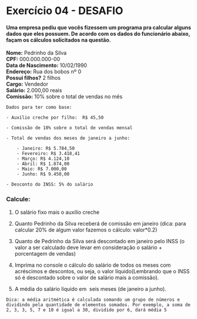 # Exercício 04 - DESAFIO

#### Uma empresa pediu que vocês fizessem um programa pra calcular alguns dados que eles possuem. De acordo com os dados do funcionário abaixo, façam os cálculos solicitados na questão.


**Nome:** Pedrinho da Silva
<br>
**CPF:** 000.000.000-00
<br>
**Data de Nascimento:** 10/02/1990
<br>
**Endereço:** Rua dos bobos nº 0
<br>
**Possui filhos?** 2 filhos
<br>
**Cargo:** Vendedor
<br>
**Salário:** 2.000,00 reais
<br>
**Comissão:** 10% sobre o total de vendas no mês

```
Dados para ter como base:

- Auxílio creche por filho:  R$ 45,50

- Comissão de 10% sobre o total de vendas mensal

- Total de vendas dos meses de janeiro a junho:

    - Janeiro: R$ 5.784,50
    - Fevereiro: R$ 3.418,41
    - Março: R$ 4.124,10
    - Abril: R$ 1.874,00
    - Maio: R$ 7.000,00
    - Junho: R$ 9.450,00

- Desconto do INSS: 5% do salário
```

### Calcule:

1) O salário fixo mais o auxílio creche

2) Quanto Pedrinho da Silva receberá de comissão em janeiro (dica: para calcular 20% de algum valor fazemos o cálculo: valor*0.2)

3) Quanto de Pedrinho da Silva será descontado em janeiro pelo INSS (o valor a ser calculado deve levar em consideração o salário + porcentagem de vendas)

4) Imprima no console o cálculo do salário de todos os meses com acréscimos e descontos, ou seja, o valor líquido(Lembrando que o INSS só é descontado sobre o valor de salário mais a comissão).

5) A média do salário líquido em  seis meses (de janeiro a junho).

  ```Dica: a média aritmética é calculada somando um grupo de números e dividindo pela quantidade de elementos somados. Por exemplo, a soma de 2, 3, 3, 5, 7 e 10 é igual a 30, dividido por 6, dará média 5```


